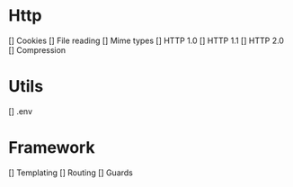 # Http
[] Cookies
[] File reading
[] Mime types
[] HTTP 1.0
[] HTTP 1.1
[] HTTP 2.0
[] Compression

# Utils
[] .env

# Framework
[] Templating
[] Routing
[] Guards
